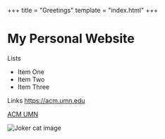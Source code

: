 +++
title = "Greetings"
template = "index.html"
+++
# My Personal Website

Lists
- Item One
- Item Two
- Item Three

Links
<https://acm.umn.edu>

[ACM UMN](https://acm.umn.edu)

![Joker cat image](images/miles-johnston-peace-is-possible.jpg)
